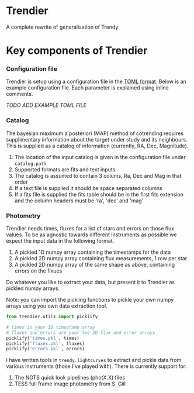 # Trendier

A complete rewrite of generalisation of Trendy

# Key components of Trendier

### Configuration file

Trendier is setup using a configuration file in the [TOML format](https://github.com/toml-lang/toml). Below is an example configuration file. Each parameter is explained using inline comments.

*TODO ADD EXAMPLE TOML FILE*

### Catalog

The bayesian maximum a posteriori (MAP) method of cotrending requires supplimentary information about the target under study and its neighbours. This is supplied as a catalog of information (currently, RA, Dec, Magnitude).

   1. The location of the input catalog is given in the configuration file under ```catalog.path```
   1. Supported formats are fits and text inputs
   1. The catalog is assumed to contain 3 colums, Ra, Dec and Mag in that order
   1. If a text file is supplied it should be space separated columns
   1. If a fits file is supplied the fits table should be in the first fits extension and the column headers must be 'ra', 'dec' and 'mag'

### Photometry

Trendier needs times, fluxes for a list of stars and errors on those flux values. To be as agnostic
towards different instruments as possible we expect the input data in the following format.

   1. A pickled 1D numpy array containing the timestamps for the data
   1. A pickled 2D numpy array containing flux measurements, 1 row per star
   1. A pickled 2D numpy array of the same shape as above, containing errors on the flxues

Do whatever you like to extract your data, but present it to Trendier as pickled numpy arrays.

Note: you can import the pickling functions to pickle your own numpy arrays using you own data extraction 
tool.

```python
from trendier.utils import picklify

# times is your 1D timestamp array
# fluxes and errors are your two 2D flux and error arrays
picklify('times.pkl', times)
picklify('fluxes.pkl', fluxes)
picklify('errors.pkl', errors)
```

I have written tools in ```trendy.lightcurves``` to extract and pickle data from various instruments
(those I've played with). There is currently support for:

   1. The NGTS quick look pipelines (photX.X) files
   1. TESS full frame image photometry from S. Gill
